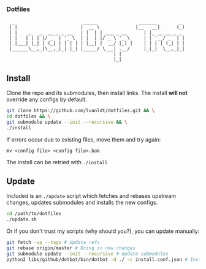 ### Dotfiles
```
  _                         _____               _______        _ 
 | |                       |  __ \             |__   __|      (_)
 | |    _   _  __ _ _ __   | |  | | ___ _ __      | |_ __ __ _ _ 
 | |   | | | |/ _` | '_ \  | |  | |/ _ \ '_ \     | | '__/ _` | |
 | |___| |_| | (_| | | | | | |__| |  __/ |_) |    | | | | (_| | |
 |______\__,_|\__,_|_| |_| |_____/ \___| .__/     |_|_|  \__,_|_|
                                       | |                       
                                       |_|                       

```

Install
-----
Clone the repo and its submodules, then install links.
The install **will not** override any configs by default.

```sh
git clone https://github.com/luanldt/dotfiles.git && \
cd dotfiles && \
git submodule update --init --recursive && \
./install
```

If errors occur due to existing files, move them and try again:

```
mv <config file> <config file>.bak
```

The install can be retried with `./install`

Update
-----

Included is an `./update` script which fetches and rebases upstream changes, updates submodules and installs the new configs.

```sh
cd /path/to/dotfiles
./update.sh
```

Or if you don't trust my scripts (why should you?), you can update manually:

```sh
git fetch -vp --tags # Update refs
git rebase origin/master # Bring in new changes
git submodule update --init --recursive # Update submodules
python2 libs/github/dotbot/bin/dotbot -d ./ -c install.conf.json # Install/clean links
```
